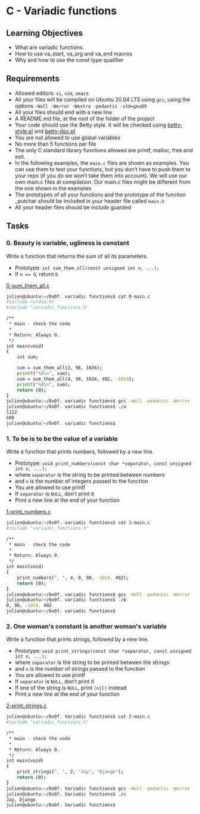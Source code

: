 # C - Variadic functions

## Learning Objectives
- What are variadic functions
- How to use va_start, va_arg and va_end macros
- Why and how to use the const type qualifier

## Requirements ##
* Allowed editors: `vi`, `vim`, `emacs`
* All your files will be compiled on Ubuntu 20.04 LTS using `gcc`, using the options `-Wall -Werror -Wextra -pedantic -std=gnu89`
* All your files should end with a new line
* A README.md file, at the root of the folder of the project
* Your code should use the Betty style. It will be checked using [betty-style.pl](https://github.com/holbertonschool/Betty/blob/master/betty-style.pl) and [betty-doc.pl](https://github.com/holbertonschool/Betty/blob/master/betty-doc.pl)
* You are not allowed to use global variables
* No more than 5 functions per file
* The only C standard library functions allowed are printf, malloc, free and exit.
* In the following examples, the `main.c` files are shown as examples. You can use them to test your functions, but you don’t have to push them to your repo (if you do we won’t take them into account). We will use our own main.c files at compilation. Our main.c files might be different from the one shown in the examples
* The prototypes of all your functions and the prototype of the function _putchar should be included in your header file called `main.h`
* All your header files should be include guarded

## Tasks

### 0. Beauty is variable, ugliness is constant

Write a function that returns the sum of all its parameters.
* Prototype: `int sum_them_all(const unsigned int n, ...);`
* If `n == 0`, return `0`

[0-sum_them_all.c](https://github.com/soniangn/holbertonschool-low_level_programming/blob/main/variadic_functions/0-sum_them_all.c)
```sh
julien@ubuntu:~/0x0f. variadic functions$ cat 0-main.c
#include <stdio.h>
#include "variadic_functions.h"

/**
 * main - check the code
 *
 * Return: Always 0.
 */
int main(void)
{
    int sum;

    sum = sum_them_all(2, 98, 1024);
    printf("%d\n", sum);
    sum = sum_them_all(4, 98, 1024, 402, -1024);
    printf("%d\n", sum);    
    return (0);
}
julien@ubuntu:~/0x0f. variadic functions$ gcc -Wall -pedantic -Werror -Wextra -std=gnu89 0-main.c 0-sum_them_all.c -o a
julien@ubuntu:~/0x0f. variadic functions$ ./a 
1122
500
julien@ubuntu:~/0x0f. variadic functions$ 
```

### 1. To be is to be the value of a variable
Write a function that prints numbers, followed by a new line.
* Prototype: `void print_numbers(const char *separator, const unsigned int n, ...);`
* where `separator` is the string to be printed between numbers
* and `n` is the number of integers passed to the function
* You are allowed to use printf
* If `separator` is `NULL`, don’t print it
* Print a new line at the end of your function

[1-print_numbers.c](https://github.com/soniangn/holbertonschool-low_level_programming/blob/main/variadic_functions/1-print_numbers.c)
```sh
julien@ubuntu:~/0x0f. variadic functions$ cat 1-main.c
#include "variadic_functions.h"

/**
 * main - check the code
 *
 * Return: Always 0.
 */
int main(void)
{
    print_numbers(", ", 4, 0, 98, -1024, 402);
    return (0);
}
julien@ubuntu:~/0x0f. variadic functions$ gcc -Wall -pedantic -Werror -Wextra -std=gnu89 1-main.c 1-print_numbers.c -o b
julien@ubuntu:~/0x0f. variadic functions$ ./b
0, 98, -1024, 402
julien@ubuntu:~/0x0f. variadic functions$
```

### 2. One woman's constant is another woman's variable

Write a function that prints strings, followed by a new line.

* Prototype: `void print_strings(const char *separator, const unsigned int n, ...);` 
* where `separator` is the string to be printed between the strings
* and `n` is the number of strings passed to the function
* You are allowed to use printf
* If `separator` is `NULL`, don’t print it
* If one of the string is `NULL`, print `(nil)` instead
* Print a new line at the end of your function

[2-print_strings.c](https://github.com/soniangn/holbertonschool-low_level_programming/blob/main/variadic_functions/2-print_strings.c)
```sh
julien@ubuntu:~/0x0f. Variadic functions$ cat 2-main.c
#include "variadic_functions.h"

/**
 * main - check the code
 *
 * Return: Always 0.
 */
int main(void)
{
    print_strings(", ", 2, "Jay", "Django");
    return (0);
}
julien@ubuntu:~/0x0f. Variadic functions$ gcc -Wall -pedantic -Werror -Wextra -std=gnu89 2-main.c 2-print_strings.c -o c
julien@ubuntu:~/0x0f. Variadic functions$ ./c 
Jay, Django
julien@ubuntu:~/0x0f. Variadic functions$ 
```
